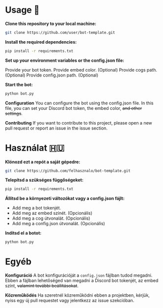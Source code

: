 
# Usage 🏴󠁧󠁢󠁥󠁮󠁧󠁿 
**Clone this repository to your local machine:**
```bash
git clone https://github.com/user/bot-template.git
```

**Install the required dependencies:**
```bash
pip install -r requirements.txt
```

**Set up your environment variables or the config.json file:**

Provide your bot token.
Provide embed color. (Optional)
Provide cogs path. (Optional)
Provide config.json path. (Optional)

**Start the bot:**
```bash
python bot.py
```

**Configuration**
You can configure the bot using the config.json file. In this file, you can set your Discord bot token, the embed color, ~~and other settings~~.

**Contributing**
If you want to contribute to this project, please open a new pull request or report an issue in the issue section.




# Használat  🇭🇺
**Klónozd ezt a repót a saját gépedre:**
```bash
git clone https://github.com/felhasznalo/bot-template.git
```

**Telepítsd a szükséges függőségeket:**
```bash
pip install -r requirements.txt
```

**Állítsd be a környezeti változókat vagy a config.json fájlt:**

- Add meg a bot tokenjét.
- Add meg az embed színét. (Opcionális)
- Add meg a cog útvonalát. (Opcionális)
- Add meg a config.json útvonalát. (Opcionális)

**Indítsd el a botot:**
```bash
python bot.py
```

# Egyéb
**Konfiguráció**
A bot konfigurációját a `config.json` fájlban tudod megadni. Ebben a fájlban lehetőséged van megadni a Discord bot tokenjét, az embed színt, ~~valamint további beállításokat~~.

**Közreműködés**
Ha szeretnél közreműködni ebben a projektben, kérjük, nyiss egy új pull requestet vagy jelentkezz az issue szekcióban.